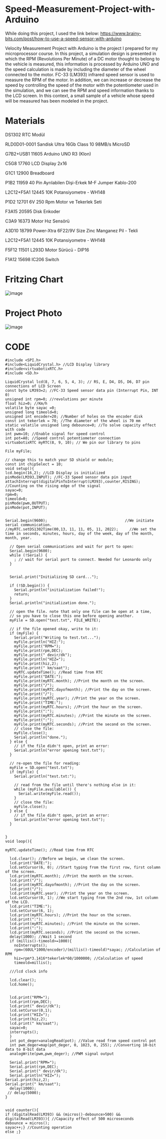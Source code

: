 # Speed-Measurement-Project-with-Arduino

While doing this project, I used the link below:
https://www.brainy-bits.com/post/how-to-use-a-speed-sensor-with-arduino

Velocity Measurement Project with Arduino is the project I prepared for my microprocessor course. In this project, a simulation design is presented in which the RPM (Revolutions Per Minute) of a DC motor thought to belong to the vehicle is measured, this information is processed by Arduino UNO and the speed calculation is made by including the diameter of the wheel connected to the motor. FC-33 (LM393) infrared speed sensor is used to measure the RPM of the motor. In addition, we can increase or decrease the speed by controlling the speed of the motor with the potentiometer used in the simulation, and we can see the RPM and speed information thanks to the LCD screen. In this context, a small sample of a vehicle whose speed will be measured has been modeled in the project.

# Materials

DS1302 RTC Modül

RLD0D01-0001 Sandisk Ultra 16Gb Class 10 98MB/s MicroSD

G7B2+USB1 11605 Arduino UNO R3 (Klon)

C5G8 17760 LCD Display 2x16

G1C1 12900 Breadboard

P1B2 11959 40 Pin Ayrılabilen Dişi-Erkek M-F Jumper Kablo-200

L2C12+F5A1 12445 10K Potansiyometre - WH148

P1D2 12701 6V 250 Rpm Motor ve Tekerlek Seti

F3A15 20595 Disk Enkoder

C3A9 16373 Motor Hız Sensörü

A3D10 18799 Power-Xtra 6F22/9V Size Zinc Manganez Pil - Tekli

L2C12+F5A1 12445 10K Potansiyometre - WH148

F5F12 11501 L293D Motor Sürücü - DIP16

F1A12 15698 IC206 Switch

# Fritzing Chart
![image](https://user-images.githubusercontent.com/73853133/215053175-a5cbf6e8-91f5-4a29-a8a9-e4093af0ed2a.png)

# Project Photo
![image](https://user-images.githubusercontent.com/73853133/215053140-93f49b47-be41-4f4b-acc2-39394e3d32d2.png)

# CODE

```
#include <SPI.h>
#include<LiquidCrystal.h> //LCD Display library
#include<virtuabotixRTC.h>
#include <SD.h>
```
```
LiquidCrystal lcd(8, 7, 6, 5, 4, 3); // RS, E, D4, D5, D6, D7 pin connections of LCD Screen
const byte LM393=2; //FC-33 Speed sensor data pin (Interrupt Pin, INT 0)
unsigned int rpm=0; //revolutions per minute
float hiz=0; //Km/h
volatile byte sayac =0;
unsigned long timeold=0;
unsigned int encoder=20; //Number of holes on the encoder disk
const int tekerlek = 70; //The diameter of the wheel is 70 mm
static volatile unsigned long debounce=0; //To solve capacity effect with code
int pwm=10; //Enable signal for speed control
int pot=A0; //Speed control potentiometer connection
virtuabotixRTC myRTC(8, 9, 10); // We pin our library to pins

File myFile;

// change this to match your SD shield or module;
const int chipSelect = 10;
void setup(){
lcd.begin(16,2); //LCD Display is initialized
pinMode(LM393,INPUT); //FC-33 Speed sensor data pin input
attachInterrupt(digitalPinToInterrupt(LM393),counter,RISING); //Counting on the rising edge of the signal
sayac=0;
rpm=0;
timeold=0;
pinMode(pwm,OUTPUT);
pinMode(pot,INPUT);


Serial.begin(9600);                                   //We initiate serial communication.
//myRTC.setDS1302Time(00,13, 11, 11, 05, 11, 2022);     //We set the time in seconds, minutes, hours, day of the week, day of the month, month, year.

  // Open serial communications and wait for port to open:
  Serial.begin(9600);
  while (!Serial) {
    ; // wait for serial port to connect. Needed for Leonardo only
  }


  Serial.print("Initializing SD card...");

  if (!SD.begin()) {
    Serial.println("initialization failed!");
    return;
  }
  Serial.println("initialization done.");

  // open the file. note that only one file can be open at a time,
  // so you have to close this one before opening another.
  myFile = SD.open("test.txt", FILE_WRITE);

  // if the file opened okay, write to it:
  if (myFile) {
    Serial.print("Writing to test.txt...");
    myFile.println("HIZ:");
    myFile.print("RPM=");
    myFile.print(rpm,DEC);
    myFile.print(" devir/dk");
    myFile.println("HIZ=");
    myFile.print(hiz,2);
    myFile.print(" km/saat");
    myRTC.updateTime(); //Read time from RTC
    myFile.print("DATE:");
    myFile.print(myRTC.month); //Print the month on the screen.
    myFile.print("/");
    myFile.print(myRTC.dayofmonth); //Print the day on the screen.
    myFile.print("/");
    myFile.print(myRTC.year); //Print the year on the screen.
    myFile.print("TIME:");
    myFile.print(myRTC.hours); //Print the hour on the screen.
    myFile.print(":");
    myFile.print(myRTC.minutes); //Print the minute on the screen.   
    myFile.print(":");
    myFile.print(myRTC.seconds); //Print the second on the screen.
    // close the file:
    myFile.close();
    Serial.println("done.");
  } else {
    // if the file didn't open, print an error:
    Serial.println("error opening test.txt");
  }

  // re-open the file for reading:
  myFile = SD.open("test.txt");
  if (myFile) {
    Serial.println("test.txt:");

    // read from the file until there's nothing else in it:
    while (myFile.available()) {
      Serial.write(myFile.read());
    }
    // close the file:
    myFile.close();
  } else {
    // if the file didn't open, print an error:
    Serial.println("error opening test.txt");
  }


}
void loop(){

myRTC.updateTime(); //Read time from RTC

  lcd.clear(); //Before we begin, we clean the screen.
  lcd.print("DATE:");
  lcd.setCursor(6, 0); //Start typing from the first row, first column of the screen.
  lcd.print(myRTC.month); //Print the month on the screen.
  lcd.print("/");
  lcd.print(myRTC.dayofmonth); //Print the day on the screen.
  lcd.print("/");
  lcd.print(myRTC.year); //Print the year on the screen.
  lcd.setCursor(0, 1); //We start typing from the 2nd row, 1st column of the LCD.
  lcd.print("TIME:");
  lcd.setCursor(6, 1); 
  lcd.print(myRTC.hours); //Print the hour on the screen.
  lcd.print(":");
  lcd.print(myRTC.minutes); //Print the minute on the screen.
  lcd.print(":");
  lcd.print(myRTC.seconds); //Print the second on the screen.
  delay(1000); //Wait 1 second
  if (millis()-timeold>=1000){
    noInterrupts();
    rpm=(60UL*1000/encoder)/(millis()-timeold)*sayac; //Calculation of RPM
    hiz=rpm*3.1416*tekerlek*60/1000000; //Calculation of speed
    timeold=millis();
```
```
  ///lcd clock info
  
  lcd.clear();
  lcd.home();
  
  
  lcd.print("RPM=");
  lcd.print(rpm,DEC);
  lcd.print(" devir/dk");
  lcd.setCursor(0,1);
  lcd.print("HIZ=");
  lcd.print(hiz,2);
  lcd.print(" km/saat");
  sayac=0;
  interrupts();
  }
  int pot_deger=analogRead(pot); //Value read from speed control pot
  int pwm_deger=map(pot_deger, 0, 1023, 0, 255); //Converting 10-bit data to 8-bit data
  analogWrite(pwm,pwm_deger); //PWM signal output

  Serial.print("RPM=");
  Serial.print(rpm,DEC);
  Serial.print(" devir/dk");
  Serial.println("HIZ=");
Serial.print(hiz,2);
Serial.print(" km/saat");
  delay(1000);
 // delay(5000);
}

  
void counter(){
if (digitalRead(LM393) && (micros()-debounce>500) && digitalRead(LM393)){ //Capacity effect of 500 microseconds
debounce = micros();
sayac++;} //Counting operation
else ;}
```
